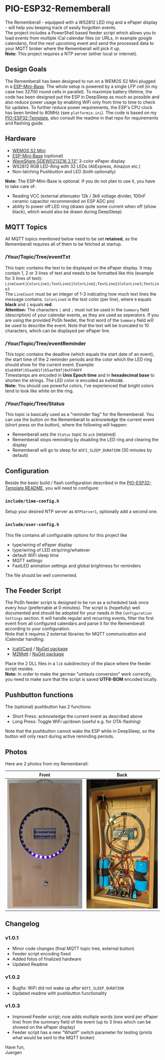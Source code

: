 # PIO-ESP32-Rememberall
The Rememberall - equipped with a WS2812 LED ring and a ePaper display - will help you keeping track of easily forgotten events.  
The project includes a PowerShell based feeder script which allows you to load events from multiple iCal calendar files (or URLs, in example google calendars), find the next upcoming event and send the processed data to your MQTT broker where the Rememberall will pick it up.  
**Note:** This project requires a NTP server (either local or internet).

## Design Goals
The Rememberall has been designed to run on a WEMOS S2 Mini plugged in a [ESP-Mini-Base](https://github.com/juepi/ESP-Mini-Base). The whole setup is powered by a single LFP cell (in my case two 32700 round cells in parallel). To maximize battery lifetime, the code has been designed put the ESP in DeepSleep as much as possible and also reduce power usage by enabling WiFi only from time to time to check für updates. To further reduce power requirements, the ESP's CPU clock has been limited to 80MHz (see `platformio.ini`).
The code is based on my [PIO-ESP32-Template](https://github.com/juepi/PIO-ESP32-Template), also consult the readme in that repo for requirements and flashing guide.

## Hardware
* [WEMOS S2 Mini](https://www.wemos.cc/en/latest/s2/s2_mini.html)
* [ESP-Mini-Base](https://github.com/juepi/ESP-Mini-Base) (optional)
* [WaveShare GDEW0213Z16 2.13"](https://www.waveshare.com/product/displays/e-paper/epaper-3/2.13inch-e-paper-hat-g.htm) 3-color ePaper display
* WS2812 RGB LED-Ring with 32 LEDs (AliExpress, Amazon etc.)
* Non-latching Pushbutton and LED (both optionally)

**Note:** The ESP-Mini-Base is optional. If you do not plan to use it, you have to take care of:  
* Reading VCC (external attenuator 12k / 3k6 voltage divider, 100nF ceramic capacitor recommended on ESP ADC pin)
* ability to power off LED ring (draws quite some current when off (show black), which would also be drawn during DeepSleep)

## MQTT Topics

All MQTT topics mentioned below need to be set **retained**, as the Rememberall requires all of them to be fetched at startup.

### /Your/Topic/Tree/eventTxt
This topic contains the text to be displayed on the ePaper display. It may contain 1, 2 or 3 lines of text and needs to be formatted like this (example for 3 lines of text):  
``LineCount|ColorLine1;TextLine1|ColorLine2;TextLine2|ColorLine3;TestLine3``  
The `LineCount` must be an integer of 1-3 indicating how much text lines the message contains. `ColorLineX` is the text color (per line), where `0` equals **black** and `1` equals **red**.  
**Attention:** The characters `|` and `;` must not be used in the `Summary` field (description) of your calendar events, as they are used as seperators. If you are using the provided PoSh feeder, the first word of the `Summary` field will be used to describe the event. Note that the text will be truncated to 10 characters, which can be displayed per ePaper line.

### /Your/Topic/Tree/eventReminder
This topic contains the deadline (which equals the start date of an event), the start time of the 2 reminder periods and the color which the LED ring should show for the current event. Example:  
``65ab999f|65aa481f|65aaf0df|0xFF00FF``  
Timestamps are encoded in **Unix Epoch time** and in **hexadecimal base** to shorten the strings. The LED color is encoded as `0xRRGGBB`.  
**Note:** You should use powerful colors, i've experienced that bright colors tend to look like white on the ring.

### /Your/Topic/Tree/Status
This topic is basically used as a "reminder flag" for the Rememberall. You can use the button on the Rememberall to acknowledge the current event (short press on the button), where the following will happen:
* Rememberall sets the `Status` topic to `ack` (retained)
* Rememberall stops reminding by disabling the LED ring and clearing the display
* Rememberall will go to sleep for `WIFI_SLEEP_DURATION` (30 minutes by default)

## Configuration
Beside the basic build / flash configuration described in the [PIO-ESP32-Template README](https://github.com/juepi/PIO-ESP32-Template), you will need to configure:

### `include/time-config.h`
Setup your desired NTP server as `NTPServer1`, optionally add a second one.

### `include/user-config.h`
This file contains all configurable options for this project like
* type/wiring of ePaper display
* type/wiring of LED strip/ring/whatever
* default WiFi sleep time
* MQTT settings
* FastLED animation settings and global brightness for reminders

The file should be well commented.

## The Feeder Script
The PoSh feeder script is designed to be run as a scheduled task once every hour (preferrable at 0 minutes). The script is (hopefully) well documented and should be adopted for your needs in the `Configuration Settings` section. It will handle regular and recurring events, filter the first event from all configured calendars and parse it for the Rememberall according to your configuration.  
Note that it requires 2 external libraries for MQTT communication and iCalendar handling:

* [IcalVCard](https://afterlogic.com/mailbee-net/icalvcard) / [NuGet package](https://www.nuget.org/packages/ICalVCard)
* [M2Mqtt](https://github.com/eclipse/paho.mqtt.m2mqtt) / [NuGet package](https://www.nuget.org/packages/M2Mqtt/)

Place the 2 DLL files in a `lib` subdirectory of the place where the feeder script resides.  
**Note:** In order to make the german "umlauts conversion" work correctly, you need to make sure that the script is saved **UTF8-BOM** encoded locally.

## Pushbutton functions
The (optional) pushbutton has 2 functions:
* Short Press: acknowledge the current event as described above
* Long Press: Toggle WiFi up/down (useful e.g. for OTA-flashing)

Note that the pushbutton cannot wake the ESP while in DeepSleep, so the button will only react during active reminding periods.

## Photos
Here are 2 photos from my Rememberall:

Front             |  Back
:-------------------------:|:-------------------------:
![Front](pics/Rememberall_front.jpg?raw=true) | ![Back](pics/Rememberall_back.jpg?raw=true)

## Changelog

### v1.0.1
- Minor code changes (final MQTT topic tree, external button)
- Feeder script encoding fixed
- Added fotos of finalized hardware
- Updated Readme

### v1.0.2
- Bugfix: WiFi did not wake up after `WIFI_SLEEP_DURATION`
- Updated readme with pushbutton functionality

### v1.0.3
- Improved Feeder script; now adds multiple words (one word per ePaper line) from the summary field of the event (up to 3 lines which can be showed on the ePaper display)
- Feeder script has a new "WhatIf" switch parameter for testing (prints what would be sent to the MQTT broker)
  

Have fun,  
Juergen
